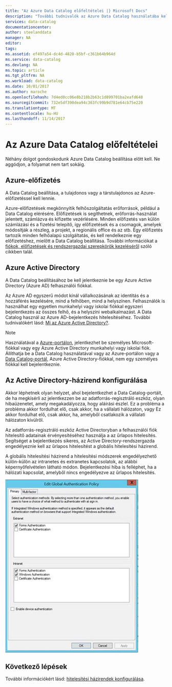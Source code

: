 ```yaml
---
title: "Az Azure Data Catalog előfeltételei |} Microsoft Docs"
description: "További tudnivalók az Azure Data Catalog használatába kell előfeltételek."
services: data-catalog
documentationcenter: 
author: steelanddata
manager: NA
editor: 
tags: 
ms.assetid: ef497a54-dc4d-4820-b5bf-c361b64b964d
ms.service: data-catalog
ms.devlang: NA
ms.topic: article
ms.tgt_pltfrm: NA
ms.workload: data-catalog
ms.date: 10/01/2017
ms.author: maroche
ms.openlocfilehash: 7d4ed0cc06e8b218b2b63c1d899701ba2eafd648
ms.sourcegitcommit: 732e5df390dea94c363fc99b9d781e64cb75e220
ms.translationtype: MT
ms.contentlocale: hu-HU
ms.lasthandoff: 11/14/2017
---
```

# <a name="azure-data-catalog-prerequisites"></a>Az Azure Data Catalog előfeltételei

Néhány dolgot gondoskodunk Azure Data Catalog beállítása előtt kell. Ne aggódjon, a folyamat nem tart sokáig.

## <a name="azure-subscription"></a>Azure-előfizetés
A Data Catalog beállítása, a tulajdonos vagy a társtulajdonos az Azure-előfizetéssel kell lennie.

Azure-előfizetések megkönnyítik felhőszolgáltatás erőforrások, például a Data Catalog elérésére. Előfizetések is segíthetnek, erőforrás-használat jelentett, számlázva és kifizette vezérlésére. Minden előfizetés van külön számlázási és a fizetési telepítő, így előfizetések és a csomagok, amelyek módosítják a részleg, a projekt, a regionális office és az stb. Egy előfizetés tartozik minden felhőalapú szolgáltatás, és kell rendelkeznie egy előfizetéshez, mielőtt a Data Catalog beállítása. További információkat a [fiókok, előfizetések és rendszergazdai szerepkörök kezeléséről](../active-directory/active-directory-assign-admin-roles-azure-portal.md) szóló cikkben talál.

## <a name="azure-active-directory"></a>Azure Active Directory
A Data Catalog beállításához be kell jelentkeznie be egy Azure Active Directory (Azure AD) felhasználói fiókkal.

Az Azure AD egyszerű módot kínál vállalkozásának az identitás és a hozzáférés kezelésére, mind a felhőben, mind a helyszínen. Felhasználók is használhat egy egyetlen munkahelyi vagy iskolai fiókkal egyszeri bejelentkezés az összes felhő, és a helyszíni webalkalmazást. A Data Catalog használ az Azure AD-bejelentkezés hitelesítéséhez. További tudnivalókért lásd: [Mi az Azure Active Directory?](../active-directory/active-directory-whatis.md).

> [!NOTE]
> Használatával a [Azure-portálon](http://portal.azure.com/), jelentkezhet be személyes Microsoft-fiókkal vagy egy Azure Active Directory munkahelyi vagy iskolai fiók. Állíthatja be a Data Catalog használatával vagy az Azure-portálon vagy a [Data Catalog-portál](http://www.azuredatacatalog.com), Azure Active Directory-fiókkal, nem egy személyes fiókkal kell bejelentkeznie.
>
>

## <a name="active-directory-policy-configuration"></a>Az Active Directory-házirend konfigurálása
Akkor léphetnek olyan helyzet, ahol bejelentkezhet a Data Catalog-portált, de ha megkísérli az jelentkezzen be az adatforrás-regisztráló eszköz, olyan hibaüzenetet, amely megakadályozza, hogy aláírási észlel. Ez a probléma a probléma akkor fordulhat elő, csak akkor, ha a vállalati hálózaton, vagy Ez akkor fordulhat elő, csak akkor, ha, amelyből csatlakozik a vállalati hálózaton kívülről.

Az adatforrás-regisztráló eszköz Active Directoryban a felhasználói fiók hitelesítő adatainak érvényesítéséhez használja a az űrlapos hitelesítés. Segítséget a bejelentkezés sikeres, az Active Directory-rendszergazda engedélyeznie kell az űrlapos hitelesítést a globális hitelesítési házirend.

A globális hitelesítési házirend a hitelesítési módszerek engedélyezhető külön-külön az intranetes és extranetes kapcsolatok, az alábbi képernyőfelvételen látható módon. Bejelentkezési hiba is felléphet, ha a hálózati kapcsolat, amelyből nincs engedélyezve az űrlapos hitelesítés.

 ![Az Active Directory globális hitelesítési házirend](./media/data-catalog-prerequisites/global-auth-policy.png)

## <a name="next-steps"></a>Következő lépések
További információkért lásd: [hitelesítési házirendek konfigurálása](https://technet.microsoft.com/library/dn486781.aspx).
